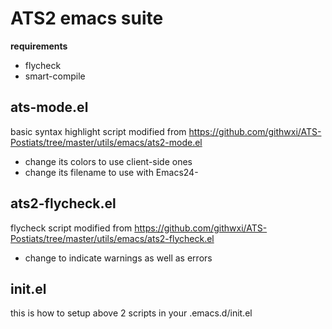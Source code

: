 # ATS2 emacs suite

**requirements**
+ flycheck
+ smart-compile

## ats-mode.el

basic syntax highlight script modified from
https://github.com/githwxi/ATS-Postiats/tree/master/utils/emacs/ats2-mode.el

- change its colors to use client-side ones
- change its filename to use with Emacs24-

## ats2-flycheck.el

flycheck script modified from
https://github.com/githwxi/ATS-Postiats/tree/master/utils/emacs/ats2-flycheck.el

- change to indicate warnings as well as errors

## init.el

this is how to setup above 2 scripts in your .emacs.d/init.el

